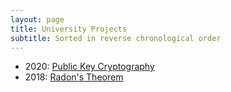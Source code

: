 ```yaml
---
layout: page
title: University Projects
subtitle: Sorted in reverse chronological order
---
```


- 2020: [Public Key Cryptography](publicKeyCryptographyProject.html)
- 2018: [Radon's Theorem](radonsTheoremPresentation.html)